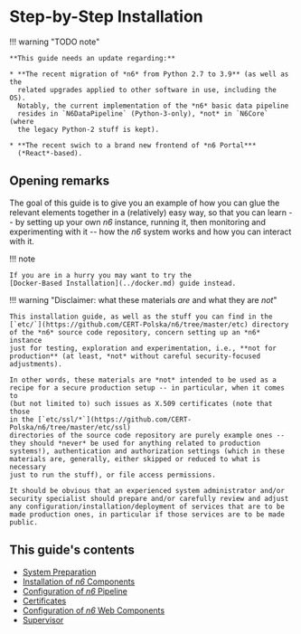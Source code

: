 # Step-by-Step Installation

!!! warning "TODO note"

    **This guide needs an update regarding:**

    * **The recent migration of *n6* from Python 2.7 to 3.9** (as well as the
      related upgrades applied to other software in use, including the OS).
      Notably, the current implementation of the *n6* basic data pipeline
      resides in `N6DataPipeline` (Python-3-only), *not* in `N6Core` (where
      the legacy Python-2 stuff is kept).

    * **The recent swich to a brand new frontend of *n6 Portal***
      (*React*-based).

## Opening remarks

The goal of this guide is to give you an example of how you can glue the
relevant elements together in a (relatively) easy way, so that you can
learn -- by setting up your own _n6_ instance, running it, then
monitoring and experimenting with it -- how the _n6_ system works and
how you can interact with it.

!!! note

    If you are in a hurry you may want to try the
    [Docker-Based Installation](../docker.md) guide instead.

!!! warning "Disclaimer: what these materials _are_ and what they are _not_"

    This installation guide, as well as the stuff you can find in the
    [`etc/`](https://github.com/CERT-Polska/n6/tree/master/etc) directory
    of the *n6* source code repository, concern setting up an *n6* instance
    just for testing, exploration and experimentation, i.e., **not for
    production** (at least, *not* without careful security-focused
    adjustments).

    In other words, these materials are *not* intended to be used as a
    recipe for a secure production setup -- in particular, when it comes to
    (but not limited to) such issues as X.509 certificates (note that those
    in the [`etc/ssl/*`](https://github.com/CERT-Polska/n6/tree/master/etc/ssl)
    directories of the source code repository are purely example ones --
    they should *never* be used for anything related to production
    systems!), authentication and authorization settings (which in these
    materials are, generally, either skipped or reduced to what is necessary
    just to run the stuff), or file access permissions.

    It should be obvious that an experienced system administrator and/or
    security specialist should prepare and/or carefully review and adjust
    any configuration/installation/deployment of services that are to be
    made production ones, in particular if those services are to be made
    public.

## This guide's contents

- [System Preparation](system.md)
- [Installation of _n6_ Components](installation.md)
- [Configuration of _n6_ Pipeline](pipeline_config.md)
- [Certificates](certificates.md)
- [Configuration of _n6_ Web Components](web_components_config.md)
- [Supervisor](supervisor.md)
